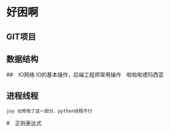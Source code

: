 # 好困啊

## GIT项目

## 数据结构

##　IO网络
    IO的基本操作，后端工程师常用操作　啦啦啦德玛西亚

## 进程线程
    joy 也修改了这一部分，python线程不行

#　正则表达式